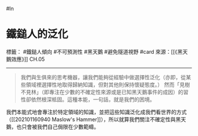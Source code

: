 #ln 
# 鐵鎚人的泛化
標籤： #鐵鎚人傾向 #不可預測性 #黑天鵝 #避免隧道視野 #card 
來源：[[《黑天鵝效應》]] CH.05

---

> 我們與生俱來的思考機器，讓我們能夠從經驗中做選擇性泛化（亦即，從某些領域裡選擇性地取得歸納知識，但對其他則保持懷疑態度。）
> 然而「見樹不見林」（即專注在少數的不確定性來源或是已知黑天鵝事件的成因）的習性卻依然根深柢固。這種本能，一句話，就是我們的困境。

我們本能式地會專注於特定領域的知識，並把這些知識泛化成我們看世界的方式（[[202101160940 Maslow's Hammer]]），所以就算我們關注不確定性與黑天鵝，也只會被我們自己侷限在少數範疇。


